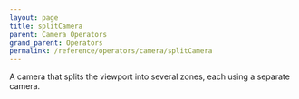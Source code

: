 ```yaml
---
layout: page
title: splitCamera
parent: Camera Operators
grand_parent: Operators
permalink: /reference/operators/camera/splitCamera
---
```


A camera that splits the viewport into several zones, each using a separate camera.
